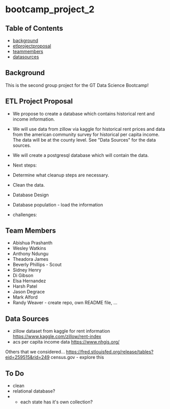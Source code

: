 # bootcamp_project_2

## Table of Contents
* [background](#background)
* [etlprojectproposal](#etlprojectproposal)
* [teammembers](#teammembers)
* [datasources](#datasources)

## Background
This is the second group project for the GT Data Science Bootcamp!

## ETL Project Proposal
* We propose to create a database which contains historical rent and income information. 

* We will use data from zillow via kaggle for historical rent prices and data from the american community survey for historical per capita income. The data will be at the county level. See "Data Sources" for the data sources. 

 * We will create a postgresql database which will contain the data. 

* Next steps:
* Determine what cleanup steps are necessary. 
* Clean the data. 
* Database Design
* Database population - load the information

* challenges:

## Team Members
* Abishua Prashanth
* Wesley Watkins
* Anthony Ndungu
* Theadora James
* Beverly Phillips - Scout
* Sidney Henry
* Di Gibson
* Elsa Hernandez
* Harsh Patel
* Jason Degrace
* Mark Alford
* Randy Weaver - create repo, own README file, ...

## Data Sources
* zillow dataset from kaggle for rent information
https://www.kaggle.com/zillow/rent-index
* acs per capita income data
https://www.nhgis.org/

Others that we considered...
https://fred.stlouisfed.org/release/tables?eid=259515&rid=249
census.gov - explore this

## To Do
* clean
* relational database?
* - each state has it's own collection?
